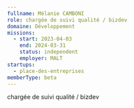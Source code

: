 ```yaml
---
fullname: Mélanie CAMBONI
role: chargée de suivi qualité / bizdev
domaine: Développement
missions:
  - start: 2023-04-03
    end: 2024-03-31
    status: independent
    employer: MALT
startups:
  - place-des-entreprises
memberType: beta
---
```


chargée de suivi qualité / bizdev
